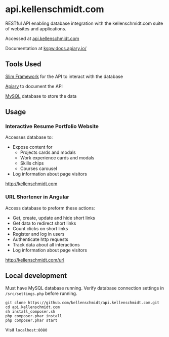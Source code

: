 # api.kellenschmidt.com

RESTful API enabling database integration with the kellenschmidt.com suite of websites and applications.

Accessed at [api.kellenschmidt.com](http://api.kellenschmidt.com)

Documentation at [kspw.docs.apiary.io/](https://kspw.docs.apiary.io)

## Tools Used

[Slim Framework](https://www.slimframework.com/) for the API to interact with the database

[Apiary](https://apiary.io/) to document the API

[MySQL](https://mysql.com) database to store the data

## Usage

### Interactive Resume Portfolio Website

Accesses database to:

- Expose content for
  - Projects cards and modals
  - Work experience cards and modals
  - Skills chips
  - Courses carousel
- Log information about page visitors

http://kellenschmidt.com

### URL Shortener in Angular

Access database to preform these actions:

- Get, create, update and hide short links
- Get data to redirect short links
- Count clicks on short links
- Register and log in users
- Authenticate http requests
- Track data about all interactions
- Log information about page visitors

http://kellenschmidt.com/url

## Local development

Must have MySQL database running. Verify database connection settings in `/src/settings.php` before running.

```Shell
git clone https://github.com/kellenschmidt/api.kellenschmidt.com.git
cd api.kellenschmidt.com
sh install_composer.sh
php composer.phar install
php composer.phar start
```

Visit `localhost:8080`
